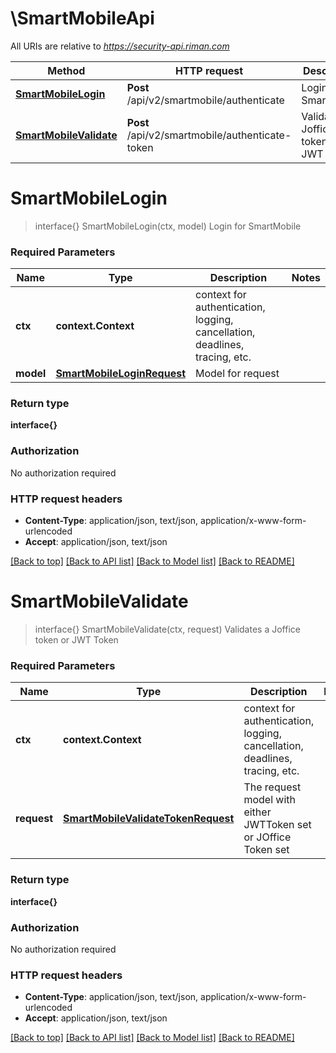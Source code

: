 # \SmartMobileApi

All URIs are relative to *https://security-api.riman.com*

Method | HTTP request | Description
------------- | ------------- | -------------
[**SmartMobileLogin**](SmartMobileApi.md#SmartMobileLogin) | **Post** /api/v2/smartmobile/authenticate | Login for SmartMobile
[**SmartMobileValidate**](SmartMobileApi.md#SmartMobileValidate) | **Post** /api/v2/smartmobile/authenticate-token | Validates a Joffice token or JWT Token


# **SmartMobileLogin**
> interface{} SmartMobileLogin(ctx, model)
Login for SmartMobile

### Required Parameters

Name | Type | Description  | Notes
------------- | ------------- | ------------- | -------------
 **ctx** | **context.Context** | context for authentication, logging, cancellation, deadlines, tracing, etc.
  **model** | [**SmartMobileLoginRequest**](SmartMobileLoginRequest.md)| Model for request | 

### Return type

**interface{}**

### Authorization

No authorization required

### HTTP request headers

 - **Content-Type**: application/json, text/json, application/x-www-form-urlencoded
 - **Accept**: application/json, text/json

[[Back to top]](#) [[Back to API list]](../README.md#documentation-for-api-endpoints) [[Back to Model list]](../README.md#documentation-for-models) [[Back to README]](../README.md)

# **SmartMobileValidate**
> interface{} SmartMobileValidate(ctx, request)
Validates a Joffice token or JWT Token

### Required Parameters

Name | Type | Description  | Notes
------------- | ------------- | ------------- | -------------
 **ctx** | **context.Context** | context for authentication, logging, cancellation, deadlines, tracing, etc.
  **request** | [**SmartMobileValidateTokenRequest**](SmartMobileValidateTokenRequest.md)| The request model with either JWTToken set or JOffice Token set | 

### Return type

**interface{}**

### Authorization

No authorization required

### HTTP request headers

 - **Content-Type**: application/json, text/json, application/x-www-form-urlencoded
 - **Accept**: application/json, text/json

[[Back to top]](#) [[Back to API list]](../README.md#documentation-for-api-endpoints) [[Back to Model list]](../README.md#documentation-for-models) [[Back to README]](../README.md)

